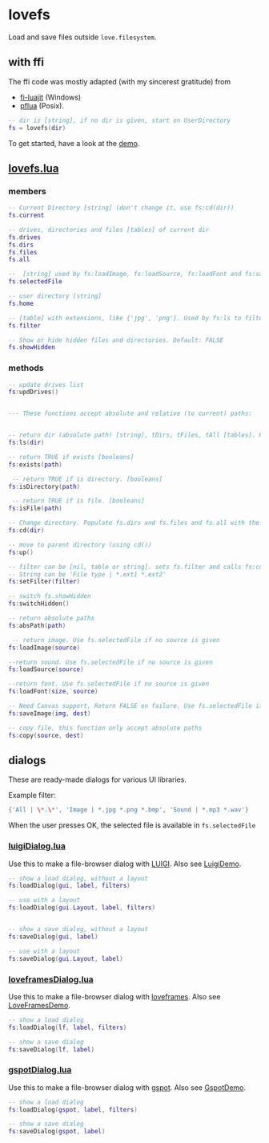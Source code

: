 # lovefs

Load and save files outside `love.filesystem`.

## with ffi

The ffi code was mostly adapted (with my sincerest gratitude) from

* [fi-luajit](https://github.com/nyfair/fi-luajit) (Windows)
* [pflua](https://github.com/Igalia/pflua) (Posix).

```lua
-- dir is [string], if no dir is given, start on UserDirectory
fs = lovefs(dir)
```

To get started, have a look at the [demo](LoveFramesDemo.love).

## [lovefs.lua](lovefs/lovefs.lua)

### members

```lua
-- Current Directory [string] (don't change it, use fs:cd(dir))
fs.current

-- drives, directories and files [tables] of current dir
fs.drives
fs.dirs
fs.files
fs.all

--  [string] used by fs:loadImage, fs:loadSource, fs:loadFont and fs:saveImage if no source is given
fs.selectedFile

-- user directory [string]
fs.home

-- [table] with extensions, like {'jpg', 'png'}. Used by fs:ls to filter files. Don't forget to NIL!
fs.filter

-- Show or hide hidden files and directories. Default: FALSE
fs.showHidden

```

### methods

```lua
-- update drives list
fs:updDrives() 


--- These functions accept absolute and relative (to current) paths:


-- return dir (absolute path) [string], tDirs, tFiles, tAll [tables]. Return FALSE if dir don't exist. Alias: fs:dir(dir)
fs:ls(dir)

-- return TRUE if exists [booleans]
fs:exists(path)

 -- return TRUE if is directory. [booleans]
fs:isDirectory(path)

 -- return TRUE if is file. [booleans]
fs:isFile(path)

-- Change directory. Populate fs.dirs and fs.files and fs.all with the new directory contents. Return TRUE if successful
fs:cd(dir)

-- move to parent directory (using cd())
fs:up()

-- filter can be [nil, table or string]. sets fs.filter and calls fs:cd().
-- String can be 'File type | *.ext1 *.ext2'
fs:setFilter(filter) 

-- switch fs.showHidden
fs:switchHidden()

-- return absolute paths
fs:absPath(path)

 -- return image. Use fs.selectedFile if no source is given
fs:loadImage(source)

--return sound. Use fs.selectedFile if no source is given
fs:loadSource(source) 

--return font. Use fs.selectedFile if no source is given
fs:loadFont(size, source) 

-- Need Canvas support. Return FALSE on failure. Use fs.selectedFile if no source is given
fs:saveImage(img, dest) 

-- copy file, this function only accept absolute paths
fs:copy(source, dest) 
```


## dialogs

These are ready-made dialogs for various UI libraries.

Example filter:

```lua
{'All | \*.\*', 'Image | *.jpg *.png *.bmp', 'Sound | *.mp3 *.wav'}
```

When the user presses OK, the selected file is available in `fs.selectedFile`

### [luigiDialog.lua](lovefs/luigiDialog.lua)

Use this to make a file-browser dialog with [LUIGI](https://love2d.org/wiki/LUIGI). Also see [LuigiDemo](LuigiDemo).

```lua
-- show a load dialog, without a layout
fs:loadDialog(gui, label, filters)

-- use with a layout
fs:loadDialog(gui.Layout, label, filters)


-- show a save dialog, without a layout
fs:saveDialog(gui, label)

-- use with a layout
fs:saveDialog(gui.Layout, label)
```

### [loveframesDialog.lua](lovefs/loveframesDialog.lua)

Use this to make a file-browser dialog with [loveframes](https://github.com/linux-man/LoveFrames). Also see [LoveFramesDemo](LoveFramesDemo).


```lua
-- show a load dialog
fs:loadDialog(lf, label, filters)

-- show a save dialog
fs:saveDialog(lf, label)
```

### [gspotDialog.lua](lovefs/gspotDialog.lua)

Use this to make a file-browser dialog with [gspot](https://notabug.org/pgimeno/Gspot). Also see [GspotDemo](GspotDemo).

```lua
-- show a load dialog
fs:loadDialog(gspot, label, filters)

-- show a save dialog
fs:saveDialog(gspot, label)
```